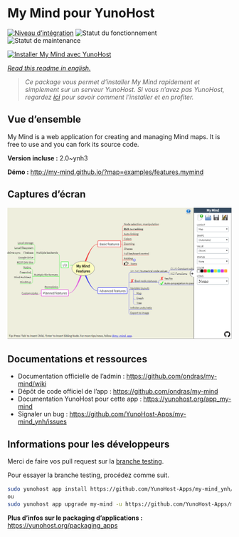 <!--
N.B.: This README was automatically generated by https://github.com/YunoHost/apps/tree/master/tools/README-generator
It shall NOT be edited by hand.
-->

# My Mind pour YunoHost

[![Niveau d’intégration](https://dash.yunohost.org/integration/my-mind.svg)](https://dash.yunohost.org/appci/app/my-mind) ![Statut du fonctionnement](https://ci-apps.yunohost.org/ci/badges/my-mind.status.svg) ![Statut de maintenance](https://ci-apps.yunohost.org/ci/badges/my-mind.maintain.svg)

[![Installer My Mind avec YunoHost](https://install-app.yunohost.org/install-with-yunohost.svg)](https://install-app.yunohost.org/?app=my-mind)

*[Read this readme in english.](./README.md)*

> *Ce package vous permet d’installer My Mind rapidement et simplement sur un serveur YunoHost.
Si vous n’avez pas YunoHost, regardez [ici](https://yunohost.org/#/install) pour savoir comment l’installer et en profiter.*

## Vue d’ensemble

My Mind is a web application for creating and managing Mind maps. It is free to use and you can fork its source code.

**Version incluse :** 2.0~ynh3

**Démo :** http://my-mind.github.io/?map=examples/features.mymind

## Captures d’écran

![Capture d’écran de My Mind](./doc/screenshots/screenshot.png)

## Documentations et ressources

* Documentation officielle de l’admin : <https://github.com/ondras/my-mind/wiki>
* Dépôt de code officiel de l’app : <https://github.com/ondras/my-mind>
* Documentation YunoHost pour cette app : <https://yunohost.org/app_my-mind>
* Signaler un bug : <https://github.com/YunoHost-Apps/my-mind_ynh/issues>

## Informations pour les développeurs

Merci de faire vos pull request sur la [branche testing](https://github.com/YunoHost-Apps/my-mind_ynh/tree/testing).

Pour essayer la branche testing, procédez comme suit.

``` bash
sudo yunohost app install https://github.com/YunoHost-Apps/my-mind_ynh/tree/testing --debug
ou
sudo yunohost app upgrade my-mind -u https://github.com/YunoHost-Apps/my-mind_ynh/tree/testing --debug
```

**Plus d’infos sur le packaging d’applications :** <https://yunohost.org/packaging_apps>